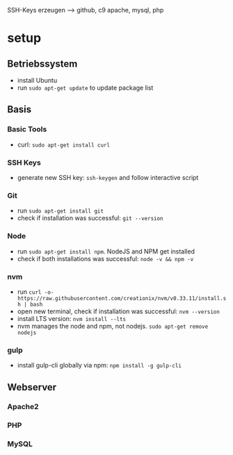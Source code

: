 SSH-Keys erzeugen --> github, c9
apache, mysql, php


# setup
## Betriebssystem
 - install Ubuntu
 - run `sudo apt-get update` to update package list
## Basis
### Basic Tools
 - curl: `sudo apt-get install curl`
### SSH Keys
 - generate new SSH key: `ssh-keygen` and follow interactive script
### Git
 - run `sudo apt-get install git`
 - check if installation was successful: `git --version`
### Node
 - run `sudo apt-get install npm`. NodeJS and NPM get installed
 - check if both installations was successful: `node -v && npm -v`
### nvm
 - run `curl -o- https://raw.githubusercontent.com/creationix/nvm/v0.33.11/install.sh | bash`
 - open new terminal, check if installation was successful: `nvm --version`
 - install LTS version: `nvm install --lts`
 - nvm manages the node and npm, not nodejs. `sudo apt-get remove nodejs`
### gulp
 - install gulp-cli globally via npm: `npm install -g gulp-cli`
## Webserver
### Apache2
### PHP
### MySQL
